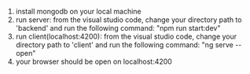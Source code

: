 1. install mongodb on your local machine
2. run server: from the visual studio code, change your directory path to 'backend' and run the following command: "npm run start:dev"
3. run client(localhost:4200): from the visual studio code, change your directory path to 'client' and run the following command: "ng serve --open"
4. your browser should be open on localhost:4200
